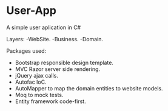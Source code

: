 # User-App
A simple user aplication in C#

Layers:
-WebSite.
-Business.
-Domain.

Packages used:
- Bootstrap responsible design template.
- MVC Razor server side rendering.
- jQuery ajax calls.
- Autofac IoC.
- AutoMapper to map the domain entities to website models.
- Moq to mock tests.
- Entity framework code-first.
